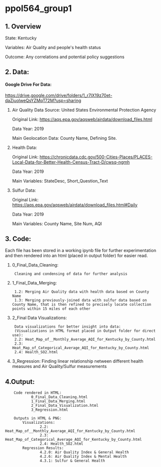 # ppol564_group1

## 1. Overview
    
   State: Kentucky

   Variables: Air Quality and people's health status

   Outcome: Any correlations and potential policy suggestions

## 2. Data:
#### Google Drive For Data: 
https://drive.google.com/drive/folders/1_r7lX19z70et-daZjuolweQsYZMqT72M?usp=sharing


  1. Air Quality Data
      Source: United States Environmental Protection Agency
      
      Original Link: https://aqs.epa.gov/aqsweb/airdata/download_files.html 
      
      Data Year: 2019
      
      Main Geolocation Data: County Name, Defining Site.

  2. Health Data: 
        
        Original Link: https://chronicdata.cdc.gov/500-Cities-Places/PLACES-Local-Data-for-Better-Health-Census-Tract-D/cwsq-ngmh
      
        Data Year: 2019
        
        Main Variables: StateDesc, Short_Question_Text
        
  3. Sulfur Data: 
  
        Original Link: https://aqs.epa.gov/aqsweb/airdata/download_files.html#Daily
      
        Data Year: 2019
        
        Main Variables: County Name, Site Num, AQI


## 3. Code:

Each file has been stored in a working ipynb file for further experimentation and then rendered into an html (placed in output folder) for easier read. 

1. 0_Final_Data_Cleaning: 

        Cleaning and condensing of data for further analysis 

2. 1_Final_Data_Merging: 

        1.2: Merging Air Quality data with health data based on County Name 
        1.3: Merging previously-joined data with sulfur data based on County Name, that is then refined to precisely locate collection points within 15 miles of each other 


3. 2_Final Data Visualizations: 

        Data visualizations for better insight into data: 
        (Visualizations in HTML format placed in Output folder for direct use): 
        2.2: Heat_Map_of__Monthly_Average_AQI_for_Kentucky_by_County.html 
        2.3: Heat_Map_of_Categorical_Average_AQI_for_Kentucky_by_County.html 
        2.4: Health_SO2.html 


4. 3_Regression: 
        Finding linear relationship netween different health measures and Air Quality/Sulfur measurements 


## 4.Output: 
        Code rendered in HTML: 
                0_Final_Data_Cleaning.html 
                1_Final_Data_Merging.html 
                2_Final_Data_Visualization.html
                3_Regression.html 
                
        Outputs in HTML & PNG: 
            Visualizations: 
                    2.2: Heat_Map_of__Monthly_Average_AQI_for_Kentucky_by_County.html 
                    2.3: Heat_Map_of_Categorical_Average_AQI_for_Kentucky_by_County.html 
                    2.4: Health_SO2.html 
            Regression Results: 
                    4.2.0: Air Quality Index & General Health 
                    4.2.6: Air Quality Index & Mental Health 
                    4.3.1: Sulfur & General Health
